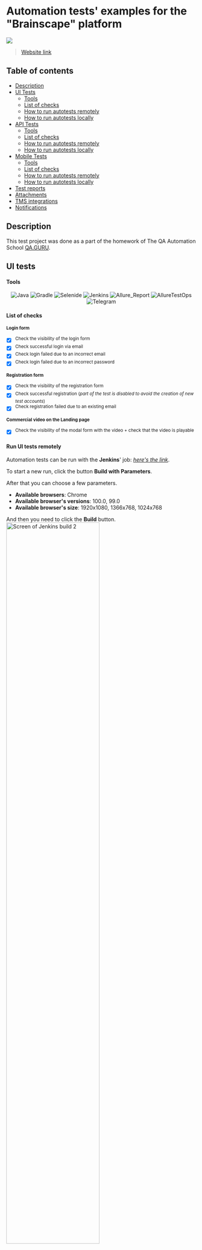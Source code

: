 # Automation tests' examples for the "Brainscape" platform

![](https://theme.zdassets.com/theme_assets/2092825/5f93252045a23abd2bb2929b16bb400d58ed0787.png)
> <a target="_blank" href="https://www.brainscape.com/">Website link</a>

## Table of contents
- [Description](#Description)
- [UI Tests](#ui-tests)
  - [Tools](#tools)
  - [List of checks](#list-of-checks)
  - [How to run autotests remotely](#run-ui-tests-remotely)
  - [How to run autotests locally](#run-ui-tests-locally)
- [API Tests](#api-tests)
  - [Tools](#tools-1)
  - [List of checks](#list-of-checks-1)
  - [How to run autotests remotely](#run-api-tests-remotely)
  - [How to run autotests locally](#run-api-tests-locally)
- [Mobile Tests](#mobile-tests)
  - [Tools](#tools-2)
  - [List of checks](#list-of-checks-2)
  - [How to run autotests remotely](#run-mobile-tests-remotely)
  - [How to run autotests locally](#run-mobile-tests-locally)
- [Test reports](#test-reports)
- [Attachments](#Attachments)
- [TMS integrations](#tms-integrations)
- [Notifications](#Notifications)

## <a name="Description">Description</a>
This test project was done as a part of the homework of The QA Automation School <a href="https://qa.guru/">QA.GURU</a>. 

## <a name="UI">UI tests</a>

#### <a name="Tools">Tools</a>
<p align="center">
<img title="Java" src="readme-content/logos/Java.png">
<img title="Gradle" src="/readme-content/logos//Gradle.png">
<img title="Selenide" src="/readme-content/logos/Selenide.png">
<img title="Jenkins" src="/readme-content/logos/Jenkins.png">
<img title="Allure_Report" src="/readme-content/logos/Allure_Report.png">
<img title="AllureTestOps" src="/readme-content/logos/AllureTestOps.png">
<img title="Telegram" src="/readme-content/logos/Telegram.png"></p>

#### <a name="ListOfChecks">List of checks</a>

<sup>**Login form**
- [x] <sup>Check the visibility of the login form
- [x] <sup>Check successful login via email
- [x] <sup>Check login failed due to an incorrect email
- [x] <sup>Check login failed due to an incorrect password

<sup>**Registration form**
- [x] <sup>Check the visibility of the registration form
- [x] <sup>Check successful registration (_part of the test is disabled to avoid the creation of new test accounts_)
- [x] <sup>Check registration failed due to an existing email

<sup>**Commercial video on the Landing page**
- [x] <sup>Check the visibility of the modal form with the video + check that the video is playable</sup>

#### <a name="how-to-run-autotests-remotely">Run UI tests remotely</a>
Automation tests can be run with the **Jenkins**' job: <a href="https://jenkins.autotests.cloud/job/016-Nusae-brainscape-project-ui-tests/">_here's the link_</a>.

To start a new run, click the button **Build with Parameters**.

After that you can choose a few parameters.

- **Available browsers**: Chrome
- **Available browser's versions**: 100.0, 99.0
- **Available browser's size**: 1920x1080, 1366x768, 1024x768

And then you need to click the **Build** button.
<img width="70%" title="Screen of Jenkins build 2" src="/readme-content/images/Build.png">

#### <a name="how-to-run-autotests-locally">Run UI tests locally</a>
Here's the command to start a new run locally:
```bash
./gradlew clean ui_test
```
:exclamation: If you don't have access to the property file with creds, you might want to replace it with your own test data (e.g., you could create your test user and use its creds).
In this case use this command:
```bash
./gradlew clean test -Denv=local -DtestUserEmail="your_user_email" -DtestUserPassword="your_user_password" -DtestUserNameAndSurname="your_user_name_and_surname"
```

## <a name="api-tests">API tests</a>

#### <a name="Tools">Tools</a>
<p align="center">
<img title="Java" src="readme-content/logos/Java.png">
<img title="Gradle" src="/readme-content/logos//Gradle.png">
<img title="Rest Assured" src="/readme-content/logos/Rest_Assured.png">
<img title="Jenkins" src="/readme-content/logos/Jenkins.png">
<img title="Allure_Report" src="/readme-content/logos/Allure_Report.png">
<img title="AllureTestOps" src="/readme-content/logos/AllureTestOps.png">
<img title="Telegram" src="/readme-content/logos/Telegram.png"></p>

#### <a name="ListOfChecks">List of checks</a>
<sup>**User profile**
- [x] <sup>Get user's profile info (/api/profile)
- [x] <sup>Get user's profile info (/api/v2)

<sup>**Deck creation**
- [x] <sup>Create a new deck with admin permission
- [x] <sup>Create a new deck without admin permission
- [x] <sup>Create a new deck in non-existent class 
- [x] <sup>Create a new deck by unauthorized user

<sup>**Deck removal**
- [x] <sup>Remove deck with admin permission
- [x] <sup>Remove deck without admin permission
- [x] <sup>Remove a non-existent deck
- [x] <sup>Remove deck by an unauthorized user

#### <a name="how-to-run-autotests-remotely">Run API tests remotely</a>
You can run API automation tests remotely by Jenkins job: <a href="https://jenkins.autotests.cloud/job/016-Nusae-brainscape-project-api-tests/">_link_</a>

#### <a name="how-to-run-autotests-locally">Run API tests locally</a>
If you have access to the hidden property file with user creds, use this:
```bash
./gradlew clean api_test
```
:exclamation: If you don't have access to the property file with creds, you might want to replace it with your own test data (e.g., you could create your test user and use its creds).
In this case use this command:
```bash
./gradlew clean api_test -DuserEmail="your_user_email" -DuserPassword="your_user_password"
```

## <a name="api-tests">Mobile tests</a>

#### <a name="Tools">Tools</a>
<p align="center">
<img title="Java" src="readme-content/logos/Java.png">
<img title="Gradle" src="/readme-content/logos//Gradle.png">
<img title="Selenide" src="/readme-content/logos/Selenide.png">
<img width="4%" title="Appium" src="/readme-content/logos/Appium.svg">
<img width="4%" title="Browserstack" src="/readme-content/logos/Browserstack.svg">
<img title="Jenkins" src="/readme-content/logos/Jenkins.png">
<img title="Allure_Report" src="/readme-content/logos/Allure_Report.png">
<img title="AllureTestOps" src="/readme-content/logos/AllureTestOps.png">
<img title="Telegram" src="/readme-content/logos/Telegram.png"></p>

#### <a name="ListOfChecks">List of checks</a>
<sup>**Login form**
- [x] <sup>Check the visibility of the login form
- [x] <sup>Check successful login via email
- [x] <sup>Check login failed due to an incorrect credentials

#### <a name="how-to-run-autotests-remotely">Run Mobile tests remotely</a>
You can run Mobile automation tests remotely by Jenkins job: <a href="https://jenkins.autotests.cloud/job/016-Nusae-brainscape-project-mobile-tests/">_link_</a>

#### <a name="how-to-run-autotests-locally">Run Mobile tests locally</a>
If you have access to the hidden property file with user creds, use this:
```bash
./gradlew clean mobile_test -DdeviceHost=emulator
```
or
```bash
./gradlew clean mobile_test -DdeviceHost=real
```
:exclamation: If you don't have access to the property file with creds, you might want to replace it with your own test data (e.g., you could create your test user and use its creds).
In this case use this command:
```bash
./gradlew clean mobile_test -DdeviceHost=emulator -DuserEmail="your_user_email" -DuserPassword="your_user_password" -DuserName="your_user_firstname"
```

## <a name="test-reports">Test reports</a>
**For remote runs**:
A test report will be automatically generated after an autotests run's completion. You can check an **Allure report** in the **Jenkins** interface:
<p align="center"> 
<img width="45%" title="Screen where to find Allure report" src="/readme-content/images/Allure.png"> 
<img width="45%" title="Screen with Allure report" src="/readme-content/images/Allure%20Report.png"> </p>

**For local runs**:
Run the task "allureServe"
<p align="center">
<img width="90%" title="Screen allureServe" src="/readme-content/images/allureServe.png"> </p>

## <a name="Attachments">Attachments</a>
Each test result in **Allure reports** includes attachments, such as screenshot, page source, video, and browser console logs.
<p align="center">
<img width="90%" title="Screen of attaches" src="/readme-content/images/Attachments.png"> </p>


Example of the video with record of the test execution:
<p align="center">
<img width="90%" title="Gif of video" src="/readme-content/images/Video%20from%20test%20run.gif"> </p>

## <a name="TMS">TMS integrations</a>
Test run results will also be available in the test management system **Allure TestOps**.
<p align="center"> 
<img width="45%" title="Screen where to find Allure TetsOps" src="/readme-content/images/Allure%20TestOps.png"> 
<img width="45%" title="Screen with testcases in Allure TetsOps" src="/readme-content/images/Allure%20TestOps%20Report.png"> </p>

## <a name="Notifications">Notifications</a>
The **telegram bot** will send a message to the **telegram group** about the completion of a test run. The text of the bot's message includes a link to the **Allure test report** in the **Jenkins**.

<p align="center"> <img width="50%" title="Telegram message" src="/readme-content/images/Telegram%20message.png"> </p>
